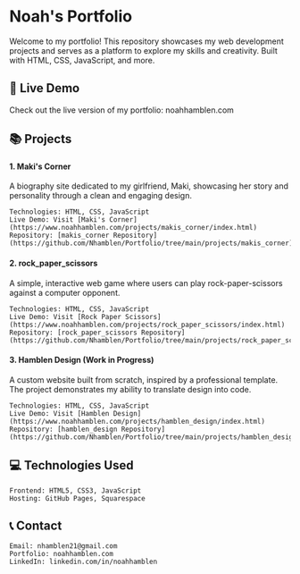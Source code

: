 # Noah's Portfolio

Welcome to my portfolio! This repository showcases my web development projects and serves as a platform to explore my skills and creativity. Built with HTML, CSS, JavaScript, and more.

## 🚀 Live Demo

Check out the live version of my portfolio: noahhamblen.com

## 📚 Projects

#### 1. Maki's Corner

A biography site dedicated to my girlfriend, Maki, showcasing her story and personality through a clean and engaging design.

    Technologies: HTML, CSS, JavaScript
    Live Demo: Visit [Maki's Corner](https://www.noahhamblen.com/projects/makis_corner/index.html)
    Repository: [makis_corner Repository](https://github.com/Nhamblen/Portfolio/tree/main/projects/makis_corner)

#### 2. rock_paper_scissors

A simple, interactive web game where users can play rock-paper-scissors against a computer opponent.

    Technologies: HTML, CSS, JavaScript
    Live Demo: Visit [Rock Paper Scissors](https://www.noahhamblen.com/projects/rock_paper_scissors/index.html)
    Repository: [rock_paper_scissors Repository](https://github.com/Nhamblen/Portfolio/tree/main/projects/rock_paper_scissors)

#### 3. Hamblen Design (Work in Progress)

A custom website built from scratch, inspired by a professional template. The project demonstrates my ability to translate design into code.

    Technologies: HTML, CSS, JavaScript
    Live Demo: Visit [Hamblen Design](https://www.noahhamblen.com/projects/hamblen_design/index.html)
    Repository: [hamblen_design Repository](https://github.com/Nhamblen/Portfolio/tree/main/projects/hamblen_design)

## 💻 Technologies Used

    Frontend: HTML5, CSS3, JavaScript
    Hosting: GitHub Pages, Squarespace

## 📞 Contact

    Email: nhamblen21@gmail.com
    Portfolio: noahhamblen.com
    LinkedIn: linkedin.com/in/noahhamblen
